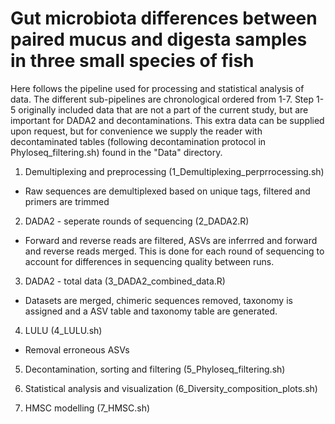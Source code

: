 # Gut microbiota differences between paired mucus and digesta samples in three small species of fish

Here follows the pipeline used for processing and statistical analysis of data. The different sub-pipelines are chronological ordered from 1-7. Step 1-5 originally included data that are not a part of the current study, but are important for DADA2 and decontaminations. This extra data can be supplied upon request, but for convenience we supply the reader with decontaminated tables (following decontamination protocol in Phyloseq_filtering.sh) found in the "Data" directory. 


1. Demultiplexing and preprocessing (1_Demultiplexing_perprrocessing.sh)
- Raw sequences are demultiplexed based on unique tags, filtered and primers are trimmed

2. DADA2 - seperate rounds of sequencing (2_DADA2.R)
- Forward and reverse reads are filtered, ASVs are inferrred and forward and reverse reads merged. This is done for each round of sequencing to account for differences in sequencing quality between runs. 

3. DADA2 - total data (3_DADA2_combined_data.R)
- Datasets are merged, chimeric sequences removed, taxonomy is assigned and a ASV table and taxonomy table are generated.

4. LULU (4_LULU.sh)
- Removal erroneous ASVs

5. Decontamination, sorting and filtering (5_Phyloseq_filtering.sh)

6. Statistical analysis and visualization (6_Diversity_composition_plots.sh)

7. HMSC modelling (7_HMSC.sh)

